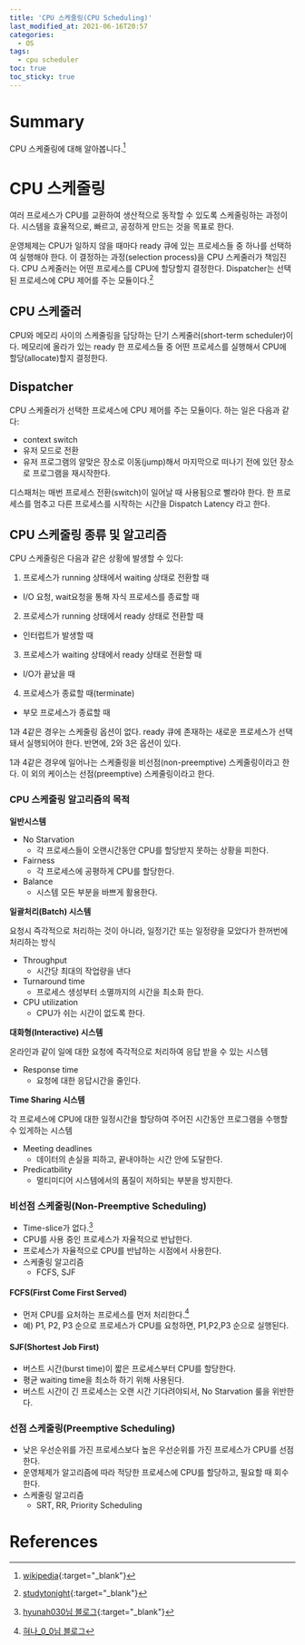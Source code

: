 ```yaml
---
title: 'CPU 스케줄링(CPU Scheduling)'
last_modified_at: 2021-06-16T20:57
categories:
  - OS
tags:
  - cpu scheduler
toc: true
toc_sticky: true
---
```

# Summary 
CPU 스케줄링에 대해 알아봅니다.[^fn1]

# CPU 스케줄링

여러 프로세스가 CPU를 교환하여 생산적으로 동작할 수 있도록 스케줄링하는 과정이다. 시스템을 효율적으로, 빠르고, 공정하게 만드는 것을 목표로 한다. 


운영체제는 CPU가 일하지 않을 때마다 ready 큐에 있는 프로세스들 중 하나를 선택하여 실행해야 한다. 이 결정하는 과정(selection process)을 CPU 스케줄러가 책임진다. CPU 스케줄러는 어떤 프로세스를 CPU에 할당할지 결정한다. Dispatcher는 선택된 프로세스에 CPU 제어를 주는 모듈이다.[^fn2]




## CPU 스케줄러 
CPU와 메모리 사이의 스케줄링을 담당하는 단기 스케줄러(short-term scheduler)이다. 
메모리에 올라가 있는 ready 한 프로세스들 중 어떤 프로세스를 실행해서 CPU에 할당(allocate)할지 결정한다. 

## Dispatcher 
CPU 스케줄러가 선택한 프로세스에 CPU 제어를 주는 모듈이다. 
하는 일은 다음과 같다: 
- context switch 
- 유저 모드로 전환
- 유저 프로그램의 알맞은 장소로 이동(jump)해서 마지막으로 떠나기 전에 있던 장소로 프로그램을 재시작한다. 

디스패처는 매번 프로세스 전환(switch)이 일어날 때 사용됨으로 빨라야 한다. 한 프로세스를 멈추고 다른 프로세스를 시작하는 시간을 Dispatch Latency 라고 한다. 


## CPU 스케줄링 종류 및 알고리즘 

CPU 스케줄링은 다음과 같은 상황에 발생할 수 있다: 
1. 프로세스가 running 상태에서 waiting 상태로 전환할 때 
  - I/O 요청, wait요청을 통해 자식 프로세스를 종료할 때 
2. 프로세스가 running 상태에서 ready 상태로 전환할 때 
  - 인터럽트가 발생할 때 
3. 프로세스가 waiting 상태에서 ready 상태로 전환할 때 
  - I/O가 끝났을 때 
4. 프로세스가 종료할 때(terminate)
  - 부모 프로세스가 종료할 때 

1과 4같은 경우는 스케줄링 옵션이 없다. ready 큐에 존재하는 새로운 프로세스가 선택돼서 실행되어야 한다. 
반면에, 2와 3은 옵션이 있다. 


1과 4같은 경우에 일어나는 스케줄링을 비선점(non-preemptive) 스케줄링이라고 한다. 이 외의 케이스는 선점(preemptive) 스케줄링이라고 한다. 

### CPU 스케줄링 알고리즘의 목적 

**일반시스템**
- No Starvation
  - 각 프로세스들이 오랜시간동안 CPU를 할당받지 못하는 상황을 피한다. 
- Fairness
  - 각 프로세스에 공평하게 CPU를 할당한다. 
- Balance
  - 시스템 모든 부분을 바쁘게 활용한다. 

**일괄처리(Batch) 시스템**

요청시 즉각적으로 처리하는 것이 아니라, 일정기간 또는 일정량을 모았다가 한꺼번에 처리하는 방식 
- Throughput
  - 시간당 최대의 작업량을 낸다 
- Turnaround time 
  - 프로세스 생성부터 소멸까지의 시간을 최소화 한다. 
- CPU utilization 
  - CPU가 쉬는 시간이 없도록 한다. 

**대화형(Interactive) 시스템**

온라인과 같이 일에 대한 요청에 즉각적으로 처리하여 응답 받을 수 있는 시스템
- Response time 
  - 요청에 대한 응답시간을 줄인다. 


**Time Sharing 시스템**

각 프로세스에 CPU에 대한 일정시간을 할당하여 주어진 시간동안 프로그램을 수행할 수 있게하는 시스템 
- Meeting deadlines 
  - 데이터의 손실을 피하고, 끝내야하는 시간 안에 도달한다. 
- Predicatbility 
  - 멀티미디어 시스템에서의 품질이 저하되는 부분을 방지한다. 


### 비선점 스케줄링(Non-Preemptive Scheduling)
- Time-slice가 없다.[^fn3]
- CPU를 사용 중인 프로세스가 자율적으로 반납한다. 
- 프로세스가 자율적으로 CPU를 반납하는 시점에서 사용한다. 
- 스케줄링 알고리즘 
  - FCFS, SJF

#### FCFS(First Come First Served)
- 먼저 CPU를 요처하는 프로세스를 먼저 처리한다.[^fn4]
- 예) P1, P2, P3 순으로 프로세스가 CPU를 요청하면, P1,P2,P3 순으로 실행된다. 

#### SJF(Shortest Job First)
- 버스트 시간(burst time)이 짧은 프로세스부터 CPU를 할당한다. 
- 평균 waiting time을 최소하 하기 위해 사용된다. 
- 버스트 시간이 긴 프로세스는 오랜 시간 기다려야되서, No Starvation 룰을 위반한다. 

### 선점 스케줄링(Preemptive Scheduling)
- 낮은 우선순위를 가진 프로세스보다 높은 우선순위를 가진 프로세스가 CPU를 선점한다. 
- 운영체제가 알고리즘에 따라 적당한 프로세스에 CPU를 할당하고, 필요할 때 회수한다. 
- 스케줄링 알고리즘 
  - SRT, RR, Priority Scheduling




# References
[^fn1]: [wikipedia](https://en.wikipedia.org/wiki/Scheduling_(computing)){:target="_blank"}
[^fn2]: [studytonight](https://www.studytonight.com/operating-system/cpu-scheduling#:~:text=CPU%20scheduling%20is%20a%20process,making%20full%20use%20of%20CPU.&text=The%20selection%20process%20is%20carried,scheduler%20(or%20CPU%20scheduler).){:target="_blank"}
[^fn3]: [hyunah030님 블로그](https://hyunah030.tistory.com/4){:target="_blank"}
[^fn4]: [혀나_0_0님 블로그](https://l.tistory.com/4)